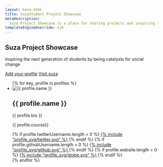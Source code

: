```yaml
---
layout: base.html
title: SuzaStudent Project Showcase
metaDescription:
  Suza Project Showcase is a place for sharing projects and inspiring the next generation of students.
templateEngineOverride: njk
---
```

<section class="hero">
  <div class=""hero__content>
    <h1 class="hero__contentHeadline">Suza Project Showcase</h1>
    <p class="hero__contentByLine">Inspiring the next generation of students by being catalysts for social change
    </p>
    <div class="hero__buttons">
      <a href="https://github.com/ahmad1284/ssps#readme" target="_blank"
      class="hero__button"
      >Add your profile</a>
      <a href="https://suza.ac.tz" target="_blank" class="hero__button hero__button--alt">Visit suza</a>
    </div>
  </div>
</section>

<section>
  <ul class="profiles">
  {% for key, profile in profiles %}
      <li class="profiles__item">
        <span class="profiles__itemImgWrapper">
          <img src="/images/{{ key }}.jpeg" alt="{{ profile.name }}" />
        </span>
        <span class="profiles__itemTextWrapper">
          <h2 class="profiles__itemName">{{ profile.name }}</h2>
          <p class="profiles__itemBio">{{ profile.bio }}</p>
          <p class="profiles__itemCourse">{{ profile.course}}</p>
          <span class="profiles__itemSocials">
            {% if profile.twitterUsername.length > 0 %}
              <a href="https://twitter.com/{{ profile.twitterUsername }}" 
                target="_blank" 
                title="{{ profile.name }} on Twitter">
                {% include "profile_svg/twitter.svg" %}
              </a>
            {% endif %}
            {% if profile.githubUsername.length > 0 %}
              <a href="https://github.com/{{ profile.githubUsername }}" 
              target="_blank"
              title="{{ profile.name }} on Github">
                {% include "profile_svg/github.svg" %}
              </a>
            {% endif %}
            {% if profile.website.length > 0 %}
              <a href="{{ profile.website }}" 
                target="_blank" title="{{ profile.name }}'s Website">
                {% include "profile_svg/globe.svg" %}
              </a>
            {% endif %}
          </span>
        </span>
      </li>
    {% endfor %}
  </ul>
</section>